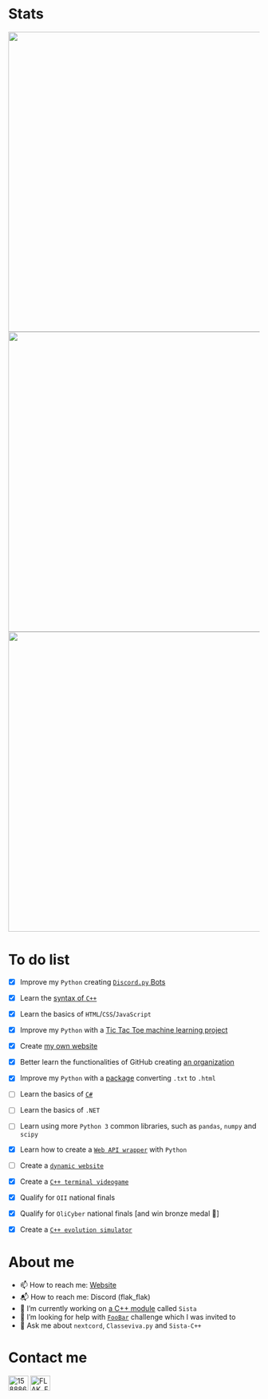 # Stats
<p align="center">
	<img width="600em" src="https://github-readme-stats.vercel.app/api?username=FLAK-ZOSO&show_icons=true&theme=dark&count_private=true">
	<img width="600em" src="https://github-readme-stats.vercel.app/api/top-langs/?username=flak-zoso&layout=compact&langs_count=999&include_all_commits=true&hide_progress=true&hide_border=true&theme=dark&hide=">
	<a href="https://profile.codersrank.io/user/flak-zoso#Tech%20Skills">
		<img width="600em" src="https://cr-skills-chart-widget.azurewebsites.net/api/api?username=flak-zoso&labels=true&legend=true&tooltip=true&max-labels=24&branding=false&bg=%23151515">
	</a>
</p>

# To do list
- [x] Improve my `Python` creating [`Discord.py` Bots](https://github.com/FLAK-ZOSO/Emilia)
- [x] Learn the [syntax of `C++`](https://github.com/FLAK-ZOSO/C/blob/Tris/Tris%203.cpp)
- [x] Learn the basics of `HTML`/`CSS`/`JavaScript`
- [x] Improve my `Python` with a [Tic Tac Toe machine learning project](https://github.com/FLAK-ZOSO/Tris/releases)
- [x] Create [my own website](https://flak-zoso.github.io)
- [x] Better learn the functionalities of GitHub creating [an organization](https://github.com/Lioydiano)
- [x] Improve my `Python` with a [package](https://github.com/FLAK-ZOSO/Markdown/releases) converting `.txt` to `.html`
- [ ] Learn the basics of [`C#`](https://github.com/FLAK-ZOSO/.NET)
- [ ] Learn the basics of `.NET`
- [ ] Learn using more `Python 3` common libraries, such as `pandas`, `numpy` and `scipy`
- [x] Learn how to create a [`Web API wrapper`](https://github.com/Lioydiano/Classeviva) with `Python`
- [ ] Create a [`dynamic website`](https://github.com/LiveClub)
- [x] Create a [`C++ terminal videogame`](https://flak-zoso.github.io/src/repo/Forsiktig/about.html)
- [x] Qualify for `OII` national finals
- [x] Qualify for `OliCyber` national finals [and win bronze medal 🥉]
- [x] Create a [`C++ evolution simulator`](https://Lioydiano/Starklag)


# About me
- 📫 How to reach me: [Website](https://flak-zoso.github.io)
- 📬 How to reach me: Discord (flak_flak)
- 🔭 I’m currently working on [a C++ module](https://github.com/FLAK-ZOSO/Sista) called `Sista`
- 🤔 I’m looking for help with [`FooBar`](https://foobar.withgoogle.com/) challenge which I was invited to
- 💬 Ask me about `nextcord`, `Classeviva.py` and `Sista-C++`

# Contact me
<p align="left">
	<a href="https://stackoverflow.com/users/15888601" target="blank"><img align="center" src="https://raw.githubusercontent.com/rahuldkjain/github-profile-readme-generator/master/src/images/icons/Social/stack-overflow.svg" alt="15888601" height="30" width="40" /></a>
	<a href="https://discord.gg/channels/@me/797844636281995274" target="blank"><img align="center" src="https://raw.githubusercontent.com/rahuldkjain/github-profile-readme-generator/master/src/images/icons/Social/discord.svg" alt="FLAK_FLAK#3241" height="30" width="40" /></a>
</p>


<!--
**FLAK-ZOSO/FLAK-ZOSO** is a ✨ _special_ ✨ repository because its `README.md` (this file) appears on your GitHub profile.

Here are some ideas to get you started:

- 🔭 I’m currently working on ...
- 👯 I’m looking to collaborate on ...
- 🤔 I’m looking for help with ...
- 💬 Ask me about ...
- 😄 Pronouns: ...
- ⚡ Fun fact: ...
-->
